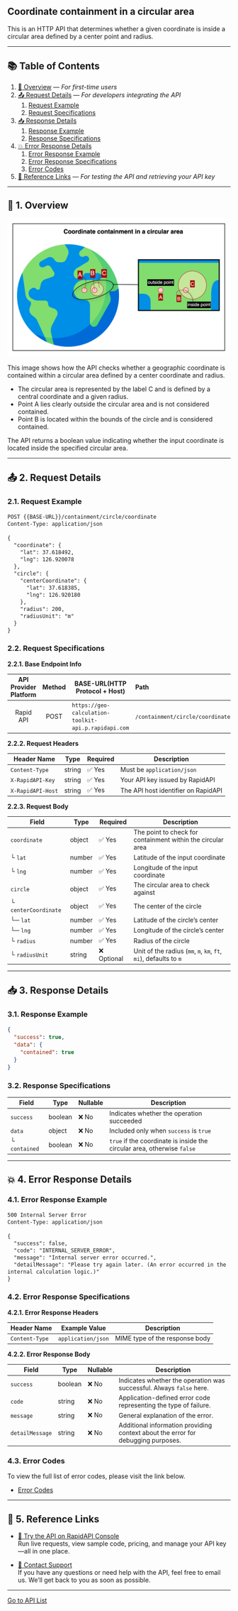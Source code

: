 ## Coordinate containment in a circular area

This is an HTTP API that determines whether a given coordinate is inside a circular area defined by a center point and radius.

---

## 📚 Table of Contents

1. [🧭 Overview](#-1-overview) — *For first-time users*
2. [📤 Request Details](#-2-request-details) — *For developers integrating the API*
    1. [Request Example](#21-request-example)
    2. [Request Specifications](#22-request-specifications)
3. [📥 Response Details](#-3-response-details)
    1. [Response Example](#31-response-example)
    2. [Response Specifications](#32-response-specifications)
4. [💥 Error Response Details](#-4-error-response-details)
    1. [Error Response Example](#41-error-response-example)
    2. [Error Response Specifications](#42-error-response-specifications)
    3. [Error Codes](#43-error-codes)
5. [🔗 Reference Links](#-5-reference-links) — *For testing the API and retrieving your API key*

---

## 🧭 1. Overview

![coordinate-containment-in-a-circular-area](./img/coordinate-containment-in-a-circular-area.png)

This image shows how the API checks whether a geographic coordinate is contained within a circular area defined by a center coordinate and radius.

- The circular area is represented by the label C and is defined by a central coordinate and a given radius.
- Point A lies clearly outside the circular area and is not considered contained.
- Point B is located within the bounds of the circle and is considered contained.

The API returns a boolean value indicating whether the input coordinate is located inside the specified circular area.

---

## 📤 2. Request Details

### 2.1. Request Example

```http request
POST {{BASE-URL}}/containment/circle/coordinate
Content-Type: application/json

{
  "coordinate": {
    "lat": 37.618492,
    "lng": 126.920078
  },
  "circle": {
    "centerCoordinate": {
      "lat": 37.618385,
      "lng": 126.920180
    },
    "radius": 200,
    "radiusUnit": "m"
  }
}
```

### 2.2. Request Specifications

**2.2.1. Base Endpoint Info**

| API Provider Platform | Method | BASE-URL(HTTP Protocol + Host)                       | Path                             |
|:---------------------:|:------:|------------------------------------------------------|:---------------------------------|
|       Rapid API       |  POST  | `https://geo-calculation-toolkit-api.p.rapidapi.com` | `/containment/circle/coordinate` |

**2.2.2. Request Headers**

| Header Name       | Type   | Required | Description                         |
|-------------------|--------|----------|-------------------------------------|
| `Content-Type`    | string | ✅ Yes    | Must be `application/json`          |
| `X-RapidAPI-Key`  | string | ✅ Yes    | Your API key issued by RapidAPI     |
| `X-RapidAPI-Host` | string | ✅ Yes    | The API host identifier on RapidAPI |

**2.2.3. Request Body**

| Field                | Type   | Required   | Description                                                       |
|----------------------|--------|------------|-------------------------------------------------------------------|
| `coordinate`         | object | ✅ Yes      | The point to check for containment within the circular area       |
| └ `lat`              | number | ✅ Yes      | Latitude of the input coordinate                                  |
| └ `lng`              | number | ✅ Yes      | Longitude of the input coordinate                                 |
| `circle`             | object | ✅ Yes      | The circular area to check against                                |
| └ `centerCoordinate` | object | ✅ Yes      | The center of the circle                                          |
| └─ `lat`             | number | ✅ Yes      | Latitude of the circle’s center                                   |
| └─ `lng`             | number | ✅ Yes      | Longitude of the circle’s center                                  |
| └ `radius`           | number | ✅ Yes      | Radius of the circle                                              |
| └ `radiusUnit`       | string | ❌ Optional | Unit of the radius (`mm`, `m`, `km`, `ft`, `mi`), defaults to `m` |

---

## 📥 3. Response Details

### 3.1. Response Example

```json
{
  "success": true,
  "data": {
    "contained": true
  }
}
```

### 3.2. Response Specifications

| Field         | Type    | Nullable | Description                                                             |
|---------------|---------|----------|-------------------------------------------------------------------------|
| `success`     | boolean | ❌ No     | Indicates whether the operation succeeded                               |
| `data`        | object  | ❌ No     | Included only when `success` is `true`                                  |
| └ `contained` | boolean | ❌ No     | `true` if the coordinate is inside the circular area, otherwise `false` | 

---

## 💥 4. Error Response Details

### 4.1. Error Response Example

```http request
500 Internal Server Error
Content-Type: application/json

{
  "success": false,
  "code": "INTERNAL_SERVER_ERROR",
  "message": "Internal server error occurred.",
  "detailMessage": "Please try again later. (An error occurred in the internal calculation logic.)"
}
```

### 4.2. Error Response Specifications

**4.2.1. Error Response Headers**

| Header Name    | Example Value      | Description                    |
|----------------|--------------------|--------------------------------|
| `Content-Type` | `application/json` | MIME type of the response body |

**4.2.2. Error Response Body**

| Field           | Type    | Nullable | Description                                                                      |
|-----------------|---------|----------|----------------------------------------------------------------------------------|
| `success`       | boolean | ❌ No     | Indicates whether the operation was successful. Always `false` here.             |
| `code`          | string  | ❌ No     | Application-defined error code representing the type of failure.                 |
| `message`       | string  | ❌ No     | General explanation of the error.                                                |
| `detailMessage` | string  | ❌ No     | Additional information providing context about the error for debugging purposes. |

### 4.3. Error Codes

To view the full list of error codes, please visit the link below.

- [Error Codes](./common/error-codes.md)

---

## 🔗 5. Reference Links

- [🚀 Try the API on RapidAPI Console](https://rapidapi.com/your-api/test)  
  Run live requests, view sample code, pricing, and manage your API key—all in one place.


- [💬 Contact Support](mailto:support@yourapi.com)  
  If you have any questions or need help with the API, feel free to email us. We’ll get back to you as soon as possible.

---

[Go to API List](../README)